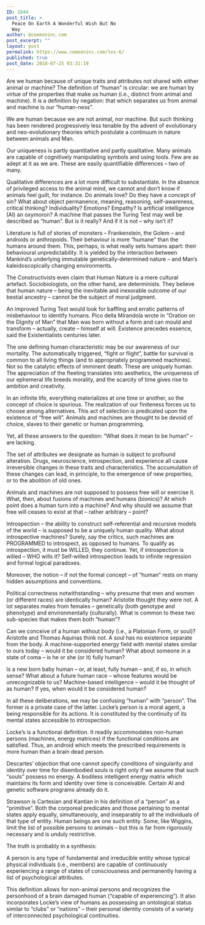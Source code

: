 ```yaml
---
ID: 1844
post_title: >
  Peace On Earth A Wonderful Wish But No
  Way
author: @comeoninc.com
post_excerpt: ""
layout: post
permalink: https://www.comeoninc.com/tes-6/
published: true
post_date: 2018-07-25 03:31:19
---
```

<p class="p1">Are we human because of unique traits and attributes not shared with either animal or machine? The definition of “human” is circular: we are human by virtue of the properties that make us human (i.e., distinct from animal and machine). It is a definition by negation: that which separates us from animal and machine is our “human-ness”.</p>
<p class="p1">We are human because we are not animal, nor machine. But such thinking has been rendered progressively less tenable by the advent of evolutionary and neo-evolutionary theories which postulate a continuum in nature between animals and Man.</p>
<p class="p1">Our uniqueness is partly quantitative and partly qualitative. Many animals are capable of cognitively manipulating symbols and using tools. Few are as adept at it as we are. These are easily quantifiable differences – two of many.</p>
<p class="p1">Qualitative differences are a lot more difficult to substantiate. In the absence of privileged access to the animal mind, we cannot and don’t know if animals feel guilt, for instance. Do animals love? Do they have a concept of sin? What about object permanence, meaning, reasoning, self-awareness, critical thinking? Individuality? Emotions? Empathy? Is artificial intelligence (AI) an oxymoron? A machine that passes the Turing Test may well be described as “human”. But is it really? And if it is not – why isn’t it?</p>
<p class="p1">Literature is full of stories of monsters – Frankenstein, the Golem – and androids or anthropoids. Their behaviour is more “humane” than the humans around them. This, perhaps, is what really sets humans apart: their behavioural unpredictability. It is yielded by the interaction between Mankind’s underlying immutable genetically-determined nature – and Man’s kaleidoscopically changing environments.</p>
<p class="p1">The Constructivists even claim that Human Nature is a mere cultural artefact. Sociobiologists, on the other hand, are determinists. They believe that human nature – being the inevitable and inexorable outcome of our bestial ancestry – cannot be the subject of moral judgment.</p>
<p class="p1">An improved Turing Test would look for baffling and erratic patterns of misbehaviour to identify humans. Pico della Mirandola wrote in “Oration on the Dignity of Man” that Man was born without a form and can mould and transform – actually, create – himself at will. Existence precedes essence, said the Existentialists centuries later.</p>
<p class="p1">The one defining human characteristic may be our awareness of our mortality. The automatically triggered, “fight or flight”, battle for survival is common to all living things (and to appropriately programmed machines). Not so the catalytic effects of imminent death. These are uniquely human. The appreciation of the fleeting translates into aesthetics, the uniqueness of our ephemeral life breeds morality, and the scarcity of time gives rise to ambition and creativity.</p>
<p class="p1">In an infinite life, everything materializes at one time or another, so the concept of choice is spurious. The realization of our finiteness forces us to choose among alternatives. This act of selection is predicated upon the existence of “free will”. Animals and machines are thought to be devoid of choice, slaves to their genetic or human programming.</p>
<p class="p1">Yet, all these answers to the question: “What does it mean to be human” – are lacking.</p>
<p class="p1">The set of attributes we designate as human is subject to profound alteration. Drugs, neuroscience, introspection, and experience all cause irreversible changes in these traits and characteristics. The accumulation of these changes can lead, in principle, to the emergence of new properties, or to the abolition of old ones.</p>
<p class="p1">Animals and machines are not supposed to possess free will or exercise it. What, then, about fusions of machines and humans (bionics)? At which point does a human turn into a machine? And why should we assume that free will ceases to exist at that – rather arbitrary – point?</p>
<p class="p1">Introspection – the ability to construct self-referential and recursive models of the world – is supposed to be a uniquely human quality. What about introspective machines? Surely, say the critics, such machines are PROGRAMMED to introspect, as opposed to humans. To qualify as introspection, it must be WILLED, they continue. Yet, if introspection is willed – WHO wills it? Self-willed introspection leads to infinite regression and formal logical paradoxes.</p>
<p class="p1">Moreover, the notion – if not the formal concept – of “human” rests on many hidden assumptions and conventions.</p>
<p class="p1">Political correctness notwithstanding – why presume that men and women (or different races) are identically human? Aristotle thought they were not. A lot separates males from females – genetically (both genotype and phenotype) and environmentally (culturally). What is common to these two sub-species that makes them both “human”?</p>
<p class="p1">Can we conceive of a human without body (i.e., a Platonian Form, or soul)? Aristotle and Thomas Aquinas think not. A soul has no existence separate from the body. A machine-supported energy field with mental states similar to ours today – would it be considered human? What about someone in a state of coma – is he or she (or it) fully human?</p>
<p class="p1">Is a new born baby human – or, at least, fully human – and, if so, in which sense? What about a future human race – whose features would be unrecognizable to us? Machine-based intelligence – would it be thought of as human? If yes, when would it be considered human?</p>
<p class="p1">In all these deliberations, we may be confusing “human” with “person”. The former is a private case of the latter. Locke’s person is a moral agent, a being responsible for its actions. It is constituted by the continuity of its mental states accessible to introspection.</p>
<p class="p1">Locke’s is a functional definition. It readily accommodates non-human persons (machines, energy matrices) if the functional conditions are satisfied. Thus, an android which meets the prescribed requirements is more human than a brain dead person.</p>
<p class="p1">Descartes’ objection that one cannot specify conditions of singularity and identity over time for disembodied souls is right only if we assume that such “souls” possess no energy. A bodiless intelligent energy matrix which maintains its form and identity over time is conceivable. Certain AI and genetic software programs already do it.</p>
<p class="p1">Strawson is Cartesian and Kantian in his definition of a “person” as a “primitive”. Both the corporeal predicates and those pertaining to mental states apply equally, simultaneously, and inseparably to all the individuals of that type of entity. Human beings are one such entity. Some, like Wiggins, limit the list of possible persons to animals – but this is far from rigorously necessary and is unduly restrictive.</p>
<p class="p1">The truth is probably in a synthesis:</p>
<p class="p1">A person is any type of fundamental and irreducible entity whose typical physical individuals (i.e., members) are capable of continuously experiencing a range of states of consciousness and permanently having a list of psychological attributes.</p>
<p class="p1">This definition allows for non-animal persons and recognizes the personhood of a brain damaged human (“capable of experiencing”). It also incorporates Locke’s view of humans as possessing an ontological status similar to “clubs” or “nations” – their personal identity consists of a variety of interconnected psychological continuities.</p>